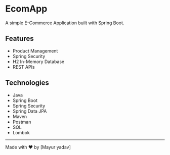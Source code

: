 # EcomApp

A simple E-Commerce Application built with Spring Boot.

## Features
- Product Management
- Spring Security
- H2 In-Memory Database
- REST APIs

## Technologies
- Java
- Spring Boot
- Spring Security
- Spring Data JPA
- Maven
- Postman
- SQL
- Lombok

---

Made with ❤️ by [Mayur yadav]
